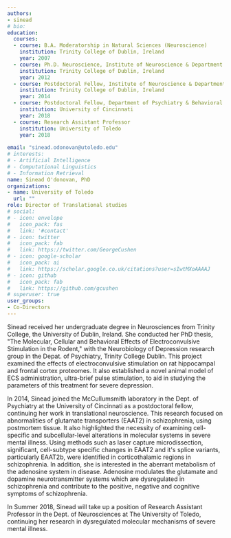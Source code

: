 ```yaml
---
authors:
- sinead
# bio: 
education:
  courses:
  - course: B.A. Moderatorship in Natural Sciences (Neuroscience)
    institution: Trinity College of Dublin, Ireland
    year: 2007
  - course: Ph.D. Neuroscience, Institute of Neuroscience & Department of Psychiatry
    institution: Trinity College of Dublin, Ireland
    year: 2012
  - course: Postdoctoral Fellow, Institute of Neuroscience & Department of Psychiatry
    institution: Trinity College of Dublin, Ireland
    year: 2014
  - course: Postdoctoral Fellow, Department of Psychiatry & Behavioral Neuroscience
    institution: University of Cincinnati
    year: 2018
  - course: Research Assistant Professor
    institution: University of Toledo
    year: 2018
    
email: "sinead.odonovan@utoledo.edu"
# interests:
# - Artificial Intelligence
# - Computational Linguistics
# - Information Retrieval
name: Sinead O'donovan, PhD
organizations:
- name: University of Toledo
  url: ""
role: Director of Translational studies
# social:
# - icon: envelope
#   icon_pack: fas
#   link: '#contact'
# - icon: twitter
#   icon_pack: fab
#   link: https://twitter.com/GeorgeCushen
# - icon: google-scholar
#   icon_pack: ai
#   link: https://scholar.google.co.uk/citations?user=sIwtMXoAAAAJ
# - icon: github
#   icon_pack: fab
#   link: https://github.com/gcushen
# superuser: true
user_groups:
- Co-Directors
---
```


Sinead received her undergraduate degree in Neurosciences from Trinity College, the University of Dublin, Ireland.  She conducted her PhD thesis, "The Molecular, Cellular and Behavioral Effects of Electroconvulsive Stimulation in the Rodent," with the Neurobiology of Depression research group in the Depat. of Psychiatry, Trinity College Dublin.  This project examined the effects of electroconvulsive stimulation on rat hippocampal and frontal cortex proteomes.  It also established a novel animal model of ECS administration, ultra-brief pulse stimulation, to aid in studying the parameters of this treatment for severe depression. 

In 2014, Sinead joined the McCullumsmith laboratory in the Dept. of Psychiatry at the University of Cincinnati as a postdoctoral fellow, continuing her work in translational neuroscience.  This research focused on abnormalities of glutamate transporters (EAAT2) in schizophrenia, using postmortem tissue. It also highlighted the necessity of examining cell-specific and subcellular-level alterations in molecular systems in severe mental illness.  Using methods such as laser capture microdissection, significant, cell-subtype specific changes in EAAT2 and it's splice variants, particularly EAAT2b, were identified in corticothalamic regions in schizophrenia.  In addition, she is interested in the aberrant metabolism of the adenosine system in disease.  Adenosine modulates the glutamate and dopamine neurotransmitter systems which are dysregulated in schizophrenia and contribute to the positive, negative and cognitive symptoms of schizophrenia.  

In Summer 2018, Sinead will take up a position of Research Assistant Professor in the Dept. of Neurosciences at The University of Toledo, continuing her research in dysregulated molecular mechanisms of severe mental illness. 

